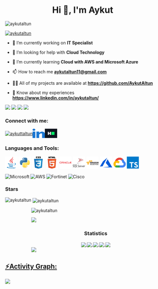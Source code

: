 <h1 align="center">Hi 👋, I'm Aykut</h1>
<p align="left"> <img src="https://komarev.com/ghpvc/?username=aykutaltun&label=Profile%20views&color=0e75b6&style=flat" alt="aykutaltun" /> </p>

<p align="left"> <a href="https://github.com/ryo-ma/github-profile-trophy"><img src="https://github-profile-trophy.vercel.app/?username=aykutaltun&theme=onedark" alt="aykutaltun" /></a> </p>

- 🔭 I’m currently working on **IT Specialist**
- 🤝 I’m looking for help with **Cloud Technology**
- 🌱 I’m currently learning **Cloud with AWS and Microsoft Azure**

- 📫 How to reach me **aykutaltun11@gmail.com**
- 👨‍💻 All of my projects are available at **https://github.com/AykutAltun**
- 📄 Know about my experiences **https://www.linkedin.com/in/aykutaltun/**

<div> <a href="https://www.x.com/in/aykuttaltun" target="_blank"><img src="https://img.shields.io/badge/x-0077B5?style=for-the-badge&logo=x&logoColor=white" target="_blank"></a>
<a href="https://www.linkedin.com/in/aykutaltun" target="_blank"><img src="https://img.shields.io/badge/LinkedIn-0077B5?style=for-the-badge&logo=linkedin&logoColor=white" target="_blank"></a>
<a href="https://github.com/aykutaltun" target="_blank"><img src="https://img.shields.io/badge/GitHub-100000?style=for-the-badge&logo=github&logoColor=white" target="_blank"></a>
<a href = "mailto:aykutaltun11@gmail.com"><img src="https://img.shields.io/badge/-Gmail-%23333?style=for-the-badge&logo=gmail&logoColor=white" target="_blank"></a>
</div><h3 align="left">Connect with me:</h3>
<p align="left">
<a href="https://x.com/aykuttaltun" target="blank"><img align="center" src="https://raw.githubusercontent.com/teamedwardforever/Readme-Generator/71f25dd8b98329b168142a6b782a107b75eab178/svg/Social/x.svg" alt="aykuttaltun" height="30" width="40" /></a><a href="https://linkedin.com/in/aykutaltun" target="blank"><img align="center" src="https://raw.githubusercontent.com/teamedwardforever/Readme-Generator/71f25dd8b98329b168142a6b782a107b75eab178/svg/Social/linked-in-alt.svg" alt="aykutaltun" height="30" width="40" /></a><a href="https://www.hackerrank.com/aykutaltun11" target="blank"><img align="center" src="https://raw.githubusercontent.com/teamedwardforever/Readme-Generator/71f25dd8b98329b168142a6b782a107b75eab178/svg/Social/hackerrank.svg" alt="aykutaltun11" height="30" width="40" /></a></p>

<h3 align="left">Languages and Tools:</h3>
<p align="left">
<img src="https://raw.githubusercontent.com/teamedwardforever/Readme-Generator/71f25dd8b98329b168142a6b782a107b75eab178/svg/Skills/Languages/java-original.svg" alt="Java" width="40" height="40"/>
<img src="https://raw.githubusercontent.com/teamedwardforever/Readme-Generator/71f25dd8b98329b168142a6b782a107b75eab178/svg/Skills/Languages/python-original.svg" alt="Python" width="40" height="40"/>
<img src="https://raw.githubusercontent.com/teamedwardforever/Readme-Generator/71f25dd8b98329b168142a6b782a107b75eab178/svg/Skills/Frontend/css3-original-wordmark.svg" alt="Css" width="40" height="40"/>
<img src="https://raw.githubusercontent.com/teamedwardforever/Readme-Generator/71f25dd8b98329b168142a6b782a107b75eab178/svg/Skills/Frontend/html5-original-wordmark.svg" alt="HTML" width="40" height="40"/>
<img src="https://raw.githubusercontent.com/teamedwardforever/Readme-Generator/71f25dd8b98329b168142a6b782a107b75eab178/svg/Skills/Database/oracle-original.svg" alt="Oracle" width="40" height="40"/>
<img src="https://raw.githubusercontent.com/teamedwardforever/Readme-Generator/71f25dd8b98329b168142a6b782a107b75eab178/svg/Skills/Database/microsoft-sql-server-logo.svg" alt="Microsoft Sql Server" width="40" height="40"/>
<img src="https://raw.githubusercontent.com/teamedwardforever/Readme-Generator/71f25dd8b98329b168142a6b782a107b75eab178/svg/Skills/Devops/amazonwebservices-original-wordmark.svg" alt="Amazon Web Services" width="40" height="40"/>
<img src="https://raw.githubusercontent.com/teamedwardforever/Readme-Generator/71f25dd8b98329b168142a6b782a107b75eab178/svg/Skills/Devops/microsoft_azure-icon.svg" alt="Microsoft Azure" width="40" height="40"/>
<img src="https://raw.githubusercontent.com/teamedwardforever/Readme-Generator/71f25dd8b98329b168142a6b782a107b75eab178/svg/Skills/Devops/google_cloud-icon.svg" alt="Google Cloud" width="40" height="40"/>
<img src="https://raw.githubusercontent.com/teamedwardforever/Readme-Generator/71f25dd8b98329b168142a6b782a107b75eab178/svg/Skills/Languages/typescript-original.svg" alt="Typescript" width="40" height="40"/>

![Microsoft](https://img.shields.io/badge/Microsoft-0078D4?style=for-the-badge&logo=microsoft&logoColor=white)
![AWS](https://img.shields.io/badge/Amazon%20AWS-232F3E?style=for-the-badge&logo=amazon-aws&logoColor=white)
![Fortinet](https://img.shields.io/badge/Fortinet-EE3124?style=for-the-badge&logo=fortinet&logoColor=white)
![Cisco](https://img.shields.io/badge/Cisco-1BA0D7?style=for-the-badge&logo=cisco&logoColor=white)

</p>

<h3 align="left">Stars</h3>
<img align="left" height="180em" src="https://github-readme-stats.vercel.app/api/top-langs/?username=aykutaltun&layout=compact&theme=dark" alt=aykutaltun />

<p>&nbsp;<img align="center" height="180em" src="https://github-readme-stats.vercel.app/api?username=aykutaltun&show_icons=true&locale=en&theme=dark" alt="aykutaltun" /></p>

<p><img align="center" height="180em" src="https://github-readme-streak-stats.herokuapp.com/?user=aykutaltun&theme=dark" alt="aykutaltun" /></p>

<img src="https://user-images.githubusercontent.com/73097560/115834477-dbab4500-a447-11eb-908a-139a6edaec5c.gif"><h3 align="center">Statistics</h3>
<div align="center">
<a href="https://github.com/aykutaltun">
<img align="center" src="http://github-profile-summary-cards.vercel.app/api/cards/stats?username=aykutaltun&theme=2077" height="180em" />
<img align="center" src="http://github-profile-summary-cards.vercel.app/api/cards/most-commit-language?username=aykutaltun&theme=2077" height="180em" />
<img align="center" src="http://github-profile-summary-cards.vercel.app/api/cards/repos-per-language?username=aykutaltun&theme=2077" height="180em" />
<img align="center" src="http://github-profile-summary-cards.vercel.app/api/cards/productive-time?username=aykutaltun&theme=2077" height="180em" />
<img align="center" src="http://github-profile-summary-cards.vercel.app/api/cards/profile-details?username=aykutaltun&theme=2077" height="180em" />
</div>
<img src="https://user-images.githubusercontent.com/73097560/115834477-dbab4500-a447-11eb-908a-139a6edaec5c.gif"><h2 align="left">⚡Activity Graph:</h2>
<img align="center" src="https://github-readme-activity-graph.vercel.app/graph?username=aykutaltun&theme=react-dark"/>
